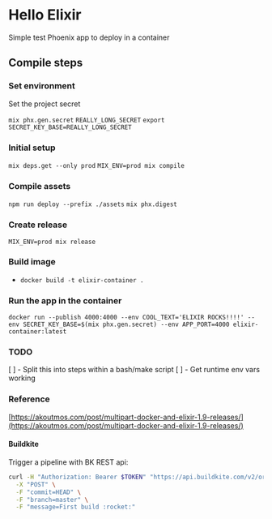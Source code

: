 # Hello Elixir

Simple test Phoenix app to deploy in a container

## Compile steps

### Set environment

Set the project secret

`mix phx.gen.secret`
`REALLY_LONG_SECRET`
`export SECRET_KEY_BASE=REALLY_LONG_SECRET`

### Initial setup

`mix deps.get --only prod`
`MIX_ENV=prod mix compile`

### Compile assets

`npm run deploy --prefix ./assets`
`mix phx.digest`

### Create release

`MIX_ENV=prod mix release`


### Build image
- `docker build -t elixir-container .`


### Run the app in the container

`docker run --publish 4000:4000 --env COOL_TEXT='ELIXIR ROCKS!!!!' --env SECRET_KEY_BASE=$(mix phx.gen.secret) --env APP_PORT=4000 elixir-container:latest`


### TODO

[ ] - Split this into steps within a bash/make script
[ ] - Get runtime env vars working


### Reference

[https://akoutmos.com/post/multipart-docker-and-elixir-1.9-releases/](https://akoutmos.com/post/multipart-docker-and-elixir-1.9-releases/)



#### Buildkite

Trigger a pipeline with BK REST api:
```bash
curl -H "Authorization: Bearer $TOKEN" "https://api.buildkite.com/v2/organizations/moosch/pipelines/elixir-cloud-run/builds" \
  -X "POST" \
  -F "commit=HEAD" \
  -F "branch=master" \
  -F "message=First build :rocket:"
```

